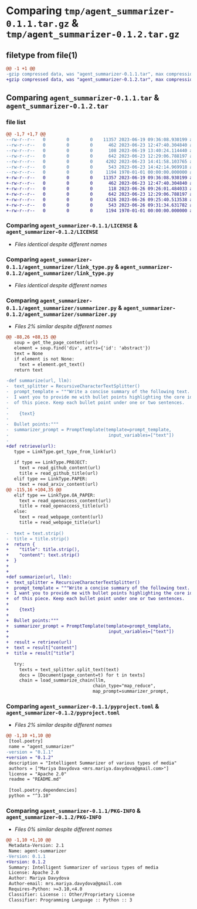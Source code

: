 # Comparing `tmp/agent_summarizer-0.1.1.tar.gz` & `tmp/agent_summarizer-0.1.2.tar.gz`

## filetype from file(1)

```diff
@@ -1 +1 @@
-gzip compressed data, was "agent_summarizer-0.1.1.tar", max compression
+gzip compressed data, was "agent_summarizer-0.1.2.tar", max compression
```

## Comparing `agent_summarizer-0.1.1.tar` & `agent_summarizer-0.1.2.tar`

### file list

```diff
@@ -1,7 +1,7 @@
--rw-r--r--   0        0        0    11357 2023-06-19 09:36:08.930199 agent_summarizer-0.1.1/LICENSE
--rw-r--r--   0        0        0      462 2023-06-23 12:47:40.304840 agent_summarizer-0.1.1/README.md
--rw-r--r--   0        0        0      108 2023-06-19 13:40:24.114440 agent_summarizer-0.1.1/agent_summarizer/__init__.py
--rw-r--r--   0        0        0      642 2023-06-23 12:29:06.788197 agent_summarizer-0.1.1/agent_summarizer/link_type.py
--rw-r--r--   0        0        0     4202 2023-06-23 14:41:58.103765 agent_summarizer-0.1.1/agent_summarizer/summarizer.py
--rw-r--r--   0        0        0      543 2023-06-23 14:42:14.969918 agent_summarizer-0.1.1/pyproject.toml
--rw-r--r--   0        0        0     1194 1970-01-01 00:00:00.000000 agent_summarizer-0.1.1/PKG-INFO
+-rw-r--r--   0        0        0    11357 2023-06-19 09:36:08.930199 agent_summarizer-0.1.2/LICENSE
+-rw-r--r--   0        0        0      462 2023-06-23 12:47:40.304840 agent_summarizer-0.1.2/README.md
+-rw-r--r--   0        0        0      118 2023-06-26 09:26:01.484033 agent_summarizer-0.1.2/agent_summarizer/__init__.py
+-rw-r--r--   0        0        0      642 2023-06-23 12:29:06.788197 agent_summarizer-0.1.2/agent_summarizer/link_type.py
+-rw-r--r--   0        0        0     4326 2023-06-26 09:25:40.513538 agent_summarizer-0.1.2/agent_summarizer/summarizer.py
+-rw-r--r--   0        0        0      543 2023-06-26 09:31:34.631782 agent_summarizer-0.1.2/pyproject.toml
+-rw-r--r--   0        0        0     1194 1970-01-01 00:00:00.000000 agent_summarizer-0.1.2/PKG-INFO
```

### Comparing `agent_summarizer-0.1.1/LICENSE` & `agent_summarizer-0.1.2/LICENSE`

 * *Files identical despite different names*

### Comparing `agent_summarizer-0.1.1/agent_summarizer/link_type.py` & `agent_summarizer-0.1.2/agent_summarizer/link_type.py`

 * *Files identical despite different names*

### Comparing `agent_summarizer-0.1.1/agent_summarizer/summarizer.py` & `agent_summarizer-0.1.2/agent_summarizer/summarizer.py`

 * *Files 2% similar despite different names*

```diff
@@ -88,26 +88,15 @@
   soup = get_the_page_content(url)
   element = soup.find('div', attrs={'id': 'abstract'})
   text = None
   if element is not None:
     text = element.get_text()
   return text
 
-def summarize(url, llm):
-  text_splitter = RecursiveCharacterTextSplitter()
-  prompt_template = """Write a concise summary of the following text. 
-  I want you to provide me with bullet points highlighting the core ideas
-  of this piece. Keep each bullet point under one or two sentences.
-
-    {text}
-
-  Bullet points:"""
-  summarizer_prompt = PromptTemplate(template=prompt_template,
-                                      input_variables=["text"])
-  
+def retrieve(url):
   type = LinkType.get_type_from_link(url)
 
   if type == LinkType.PROJECT:
     text = read_github_content(url)
     title = read_github_title(url)
   elif type == LinkType.PAPER:
     text = read_arxiv_content(url)
@@ -115,16 +104,35 @@
   elif type == LinkType.OA_PAPER:
     text = read_openaccess_content(url)
     title = read_openaccess_title(url)
   else:
     text = read_webpage_content(url)
     title = read_webpage_title(url)
 
-  text = text.strip()
-  title = title.strip()
+  return {
+    "title": title.strip(),
+    "content": text.strip()
+  }
+
+
+def summarize(url, llm):
+  text_splitter = RecursiveCharacterTextSplitter()
+  prompt_template = """Write a concise summary of the following text. 
+  I want you to provide me with bullet points highlighting the core ideas
+  of this piece. Keep each bullet point under one or two sentences.
+
+    {text}
+
+  Bullet points:"""
+  summarizer_prompt = PromptTemplate(template=prompt_template,
+                                      input_variables=["text"])
+  
+  result = retrieve(url)
+  text = result["content"]
+  title = result["title"]
 
   try:
     texts = text_splitter.split_text(text)
     docs = [Document(page_content=t) for t in texts]
     chain = load_summarize_chain(llm,
                                 chain_type="map_reduce",
                                 map_prompt=summarizer_prompt,
```

### Comparing `agent_summarizer-0.1.1/pyproject.toml` & `agent_summarizer-0.1.2/pyproject.toml`

 * *Files 2% similar despite different names*

```diff
@@ -1,10 +1,10 @@
 [tool.poetry]
 name = "agent_summarizer"
-version = "0.1.1"
+version = "0.1.2"
 description = "Intelligent Summarizer of various types of media"
 authors = ["Mariya Davydova <mrs.mariya.davydova@gmail.com>"]
 license = "Apache 2.0"
 readme = "README.md"
 
 [tool.poetry.dependencies]
 python = "^3.10"
```

### Comparing `agent_summarizer-0.1.1/PKG-INFO` & `agent_summarizer-0.1.2/PKG-INFO`

 * *Files 0% similar despite different names*

```diff
@@ -1,10 +1,10 @@
 Metadata-Version: 2.1
 Name: agent-summarizer
-Version: 0.1.1
+Version: 0.1.2
 Summary: Intelligent Summarizer of various types of media
 License: Apache 2.0
 Author: Mariya Davydova
 Author-email: mrs.mariya.davydova@gmail.com
 Requires-Python: >=3.10,<4.0
 Classifier: License :: Other/Proprietary License
 Classifier: Programming Language :: Python :: 3
```

